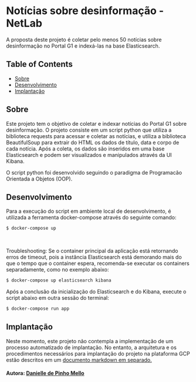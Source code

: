 # Notícias sobre desinformação - NetLab

A proposta deste projeto é coletar pelo menos 50 notícias sobre desinformação no Portal G1 e indexá-las na base Elasticsearch.

## Table of Contents

- [Sobre](#sobre)
- [Desenvolvimento](#desenvolvimento)
- [Implantação](#implantação)

## Sobre

Este projeto tem o objetivo de coletar e indexar notícias do Portal G1 sobre desinformação. O projeto consiste em um script python que utiliza a biblioteca requests para acessar e coletar as notícias, e utiliza a biblioteca BeautifulSoup para extrair do HTML os dados de título, data e corpo de cada notícia. 
Após a coleta, os dados são inseridos em uma base Elasticsearch e podem ser visualizados e manipulados através da UI Kibana.

O script python foi desenvolvido seguindo o paradigma de Programacão Orientada a Objetos (OOP).


## Desenvolvimento

Para a execução do script em ambiente local de desenvolvimento, é utilizada a ferramenta docker-compose através do seguinte comando:
```bash
$ docker-compose up
```
<br/>

Troubleshooting:
Se o container principal da aplicação está retornando erros de timeout, pois a instância Elasticsearch está demorando mais do que o tempo que o container espera, recomenda-se executar os containers separadamente, como no exemplo abaixo:
```bash
$ docker-compose up elasticsearch kibana
```
Após a conclusão da inicialização do Elasticsearch e do Kibana, execute o script abaixo em outra sessão do terminal:
```bash
$ docker-compose run app
```

## Implantação

Neste momento, este projeto não contempla a implementação de um processo automatizado de implantação. No entanto, a arquitetura e os procedimentos necessários para implantação do projeto na plataforma GCP estão descritos em um [documento markdown em separado.](./docs/deployment.md)
<br/>

#### Autora: [Danielle de Pinho Mello](https://www.linkedin.com/in/danielledepinho/)

